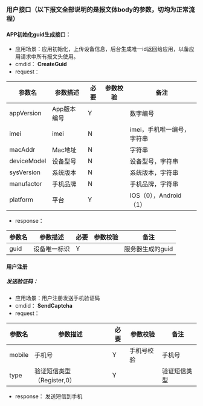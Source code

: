 ### 用户接口（以下报文全部说明的是报文体body的参数，切均为正常流程）
#### APP初始化guid生成接口：  
* 应用场景：应用初始化，上传设备信息，后台生成唯一id返回给应用，以备应用请求中所有报文头使用。
* cmdid： **CreateGuid**
* request：

|参数名|参数描述|必要|参数校验|备注|
|-|-|-|-|-|
|appVersion|App版本编号|Y||数字编号|
|imei|imei|N||imei，手机唯一编号，字符串|
|macAddr	|Mac地址|	N||	字符串|
|deviceModel|	设备型号|	N||	设备型号，字符串|
|sysVersion	|系统版本|	N||	系统版本，字符串|
|manufactor|	手机品牌|	N||	手机品牌，字符串|
|platform|	平台|	Y||	IOS（0），Android（1）|


* response：

|参数名|参数描述|必要|参数校验|备注|
|-|-|-|-|-|
|guid|设备唯一标识|Y||服务器生成的guid|

#### 用户注册
##### 发送验证码：
* 应用场景：用户注册发送手机验证码
* cmdid： **SendCaptcha**
* request：

|参数名|参数描述|必要|参数校验|备注|
|-|-|-|-|-|
|mobile|手机号|Y|手机号校验|手机号|
|type|验证短信类型（Register,0）|Y||验证短信类型|

* response：
发送短信到手机



